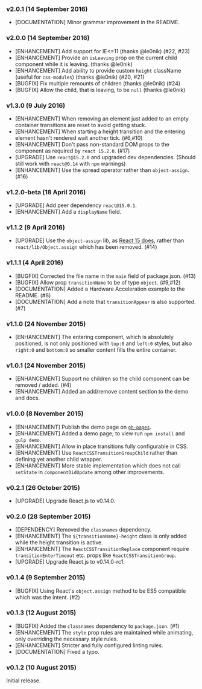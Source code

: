 ### v2.0.1 (14 September 2016)

* [DOCUMENTATION] Minor grammar improvement in the README.

### v2.0.0 (14 September 2016)

* [ENHANCEMENT] Add support for IE<=11 (thanks @le0nik) (#22, #23)
* [ENHANCEMENT] Provide an `isLeaving` prop on the current child component while it is leaving. (thanks @le0nik)
* [ENHANCEMENT] Add ability to provide custom `height` className (useful for `css-modules`) (thanks @le0nik) (#20, #21)
* [BUGFIX] Fix multiple remounts of children (thanks @le0nik) (#24)
* [BUGFIX] Allow the child, that is leaving, to be `null` (thanks @le0nik)

### v1.3.0 (9 July 2016)

* [ENHANCEMENT] When removing an element just added to an empty container transitions are reset to avoid getting stuck.
* [ENHANCEMENT] When starting a height transition and the entering element hasn't rendered wait another tick. (#6,#10)
* [ENHANCEMENT] Don't pass non-standard DOM props to the component as required by `react 15.2.0`. (#17)
* [UPGRADE] Use `react@15.2.0` and upgraded dev dependencies. (Should still work with `react@0.14` with `npm` warnings)
* [ENHANCEMENT] Use the spread operator rather than `object-assign`. (#16)

### v1.2.0-beta (18 April 2016)

* [UPGRADE] Add peer dependency `react@15.0.1`.
* [ENHANCEMENT] Add a `displayName` field.

### v1.1.2 (9 April 2016)

* [UPGRADE] Use the `object-assign` lib, as [React 15 does](https://github.com/facebook/react/pull/6376), rather
            than `react/lib/Object.assign` which has been removed. (#14)

### v1.1.1 (4 April 2016)

* [BUGFIX] Corrected the file name in the `main` field of package.json. (#13)
* [BUGFIX] Allow prop `transitionName` to be of type `object`. (#9,#12)
* [DOCUMENTATION] Added a Hardware Acceleration example to the README. (#8)
* [DOCUMENTATION] Add a note that `transitionAppear` is also supported. (#7)

### v1.1.0 (24 November 2015)

* [ENHANCEMENT] The entering component, which is absolutely positioned, is not only positioned with `top:0` and `left:0`
                styles, but also `right:0` and `bottom:0` so smaller content fills the entire container.

### v1.0.1 (24 November 2015)

* [ENHANCEMENT] Support no children so the child component can be removed / added. (#4)
* [ENHANCEMENT] Added an add/remove content section to the demo and docs.

### v1.0.0 (8 November 2015)

* [ENHANCEMENT] Publish the demo page on [`gh-pages`](http://marnusw.github.io/react-css-transition-replace/).
* [ENHANCEMENT] Added a demo page; to view run `npm install` and `gulp demo`.
* [ENHANCEMENT] Allow in place transitions fully configurable in CSS.
* [ENHANCEMENT] Use `ReactCSSTransitionGroupChild` rather than defining yet another child wrapper.
* [ENHANCEMENT] More stable implementation which does not call `setState` in `componentDidUpdate` among other improvements.
 
### v0.2.1 (26 October 2015)

* [UPGRADE] Upgrade React.js to v0.14.0.
 
### v0.2.0 (28 September 2015)

* [DEPENDENCY] Removed the `classnames` dependency. 
* [ENHANCEMENT] The `${transitionName}-height` class is only added while the height transition is active.
* [ENHANCEMENT] The `ReactCSSTransitionReplace` component require `transitionEnterTimeout` etc. props like `ReactCSSTransitionGroup`.
* [UPGRADE] Upgrade React.js to v0.14.0-rc1.

### v0.1.4 (9 September 2015)

* [BUGFIX] Using React's `object.assign` method to be ES5 compatible which was the intent. (#2)

### v0.1.3 (12 August 2015)

* [BUGFIX] Added the `classnames` dependency to `package.json`. (#1)
* [ENHANCEMENT] The `style` prop rules are maintained while animating, only overriding the necessary style rules.
* [ENHANCEMENT] Stricter and fully configured linting rules.
* [DOCUMENTATION] Fixed a typo.

### v0.1.2 (10 August 2015)

Initial release.
